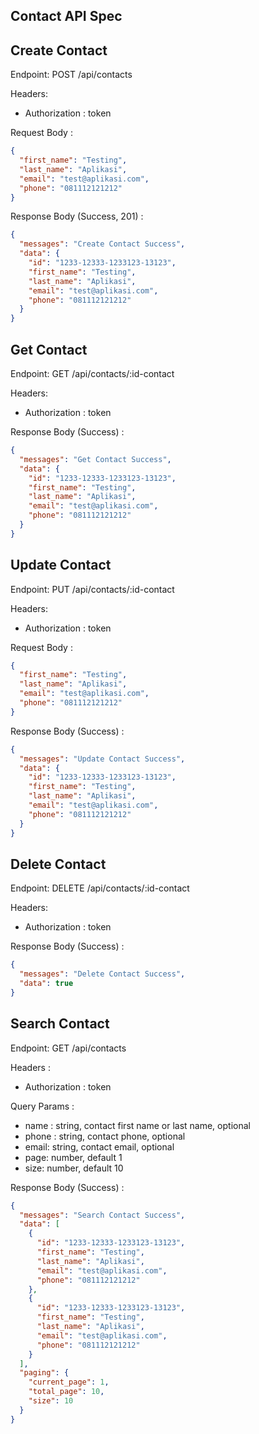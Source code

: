 ## Contact API Spec

## Create Contact

Endpoint: POST /api/contacts

Headers:

- Authorization : token

Request Body :

```json
{
  "first_name": "Testing",
  "last_name": "Aplikasi",
  "email": "test@aplikasi.com",
  "phone": "081112121212"
}
```

Response Body (Success, 201) :

```json
{
  "messages": "Create Contact Success",
  "data": {
    "id": "1233-12333-1233123-13123",
    "first_name": "Testing",
    "last_name": "Aplikasi",
    "email": "test@aplikasi.com",
    "phone": "081112121212"
  }
}
```

## Get Contact

Endpoint: GET /api/contacts/:id-contact

Headers:

- Authorization : token

Response Body (Success) :

```json
{
  "messages": "Get Contact Success",
  "data": {
    "id": "1233-12333-1233123-13123",
    "first_name": "Testing",
    "last_name": "Aplikasi",
    "email": "test@aplikasi.com",
    "phone": "081112121212"
  }
}
```

## Update Contact

Endpoint: PUT /api/contacts/:id-contact

Headers:

- Authorization : token

Request Body :

```json
{
  "first_name": "Testing",
  "last_name": "Aplikasi",
  "email": "test@aplikasi.com",
  "phone": "081112121212"
}
```

Response Body (Success) :

```json
{
  "messages": "Update Contact Success",
  "data": {
    "id": "1233-12333-1233123-13123",
    "first_name": "Testing",
    "last_name": "Aplikasi",
    "email": "test@aplikasi.com",
    "phone": "081112121212"
  }
}
```

## Delete Contact

Endpoint: DELETE /api/contacts/:id-contact

Headers:

- Authorization : token

Response Body (Success) :

```json
{
  "messages": "Delete Contact Success",
  "data": true
}
```

## Search Contact

Endpoint: GET /api/contacts

Headers :

- Authorization : token

Query Params :

- name : string, contact first name or last name, optional
- phone : string, contact phone, optional
- email: string, contact email, optional
- page: number, default 1
- size: number, default 10

Response Body (Success) :

```json
{
  "messages": "Search Contact Success",
  "data": [
    {
      "id": "1233-12333-1233123-13123",
      "first_name": "Testing",
      "last_name": "Aplikasi",
      "email": "test@aplikasi.com",
      "phone": "081112121212"
    },
    {
      "id": "1233-12333-1233123-13123",
      "first_name": "Testing",
      "last_name": "Aplikasi",
      "email": "test@aplikasi.com",
      "phone": "081112121212"
    }
  ],
  "paging": {
    "current_page": 1,
    "total_page": 10,
    "size": 10
  }
}
```
